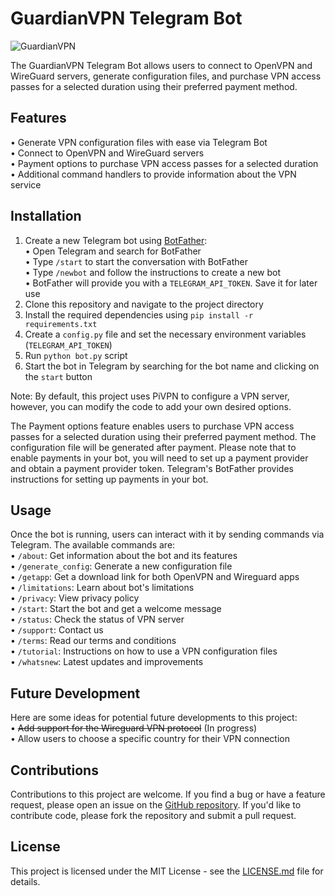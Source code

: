 # GuardianVPN Telegram Bot

![GuardianVPN](https://user-images.githubusercontent.com/125820963/227031972-c2d5c1ba-9b0d-4b47-9860-c3abc8a0d392.png)

The GuardianVPN Telegram Bot allows users to connect to OpenVPN and WireGuard servers, generate configuration files, and purchase VPN access passes for a selected duration using their preferred payment method.

## Features
• Generate VPN configuration files with ease via Telegram Bot  
• Connect to OpenVPN and WireGuard servers  
• Payment options to purchase VPN access passes for a selected duration  
• Additional command handlers to provide information about the VPN service

## Installation
1. Create a new Telegram bot using [BotFather](https://t.me/BotFather):  
    • Open Telegram and search for BotFather  
    • Type `/start` to start the conversation with BotFather  
    • Type `/newbot` and follow the instructions to create a new bot  
    • BotFather will provide you with a `TELEGRAM_API_TOKEN`. Save it for later use  
2. Clone this repository and navigate to the project directory
3. Install the required dependencies using `pip install -r requirements.txt`
4. Create a `config.py` file and set the necessary environment variables (`TELEGRAM_API_TOKEN`) 
5. Run `python bot.py` script
6. Start the bot in Telegram by searching for the bot name and clicking on the `start` button  

Note: By default, this project uses PiVPN to configure a VPN server, however, you can modify the code to add your own desired options.

The Payment options feature enables users to purchase VPN access passes for a selected duration using their preferred payment method. The configuration file will be generated after payment. Please note that to enable payments in your bot, you will need to set up a payment provider and obtain a payment provider token. Telegram's BotFather provides instructions for setting up payments in your bot.

## Usage
Once the bot is running, users can interact with it by sending commands via Telegram. The available commands are:  
• `/about`: Get information about the bot and its features  
• `/generate_config`: Generate a new configuration file  
• `/getapp`: Get a download link for both OpenVPN and Wireguard apps  
• `/limitations`: Learn about bot's limitations  
• `/privacy`: View privacy policy  
• `/start`: Start the bot and get a welcome message  
• `/status`: Check the status of VPN server  
• `/support`: Contact us  
• `/terms`: Read our terms and conditions  
• `/tutorial`: Instructions on how to use a VPN configuration files  
• `/whatsnew`: Latest updates and improvements  

## Future Development
Here are some ideas for potential future developments to this project:  
• ~~Add support for the Wireguard VPN protocol~~ (In progress)  
• Allow users to choose a specific country for their VPN connection

## Contributions
Contributions to this project are welcome. If you find a bug or have a feature request, please open an issue on the [GitHub repository](https://github.com/mearashadowfax/GuardianVPN/issues). If you'd like to contribute code, please fork the repository and submit a pull request.

## License
This project is licensed under the MIT License - see the [LICENSE.md](https://github.com/mearashadowfax/GuardianVPN/blob/main/LICENSE) file for details.
